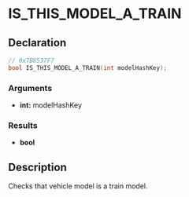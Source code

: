 # IS_THIS_MODEL_A_TRAIN

## Declaration
```cpp
// 0x7B8537F7
bool IS_THIS_MODEL_A_TRAIN(int modelHashKey);
```

### Arguments
- **int:** modelHashKey

### Results
- **bool**

## Description
Checks that vehicle model is a train model.